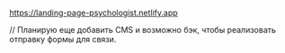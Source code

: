 https://landing-page-psychologist.netlify.app

// Планирую еще добавить CMS и возможно бэк, чтобы реализовать отправку формы для связи.
